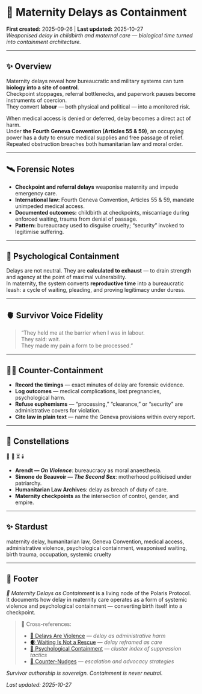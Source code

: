 # 🐣 Maternity Delays as Containment  
**First created:** 2025-09-26 | **Last updated:** 2025-10-27  
*Weaponised delay in childbirth and maternal care — biological time turned into containment architecture.*  

---

## ✨ Overview  

Maternity delays reveal how bureaucratic and military systems can turn **biology into a site of control**.  
Checkpoint stoppages, referral bottlenecks, and paperwork pauses become instruments of coercion.  
They convert **labour** — both physical and political — into a monitored risk.  

When medical access is denied or deferred, delay becomes a direct act of harm.  
Under **the Fourth Geneva Convention (Articles 55 & 59)**, an occupying power has a duty to ensure medical supplies and free passage of relief.  
Repeated obstruction breaches both humanitarian law and moral order.  

---

## 🛰️ Forensic Notes  

- **Checkpoint and referral delays** weaponise maternity and impede emergency care.  
- **International law:** Fourth Geneva Convention, Articles 55 & 59, mandate unimpeded medical access.  
- **Documented outcomes:** childbirth at checkpoints, miscarriage during enforced waiting, trauma from denial of passage.  
- **Pattern:** bureaucracy used to disguise cruelty; “security” invoked to legitimise suffering.  

---

## 🧠 Psychological Containment  

Delays are not neutral. They are **calculated to exhaust** — to drain strength and agency at the point of maximal vulnerability.  
In maternity, the system converts **reproductive time** into a bureaucratic leash: a cycle of waiting, pleading, and proving legitimacy under duress.  

---

## 🫀 Survivor Voice Fidelity  

> “They held me at the barrier when I was in labour.  
> They said: wait.  
> They made my pain a form to be processed.”  

---

## 🐦‍🔥 Counter-Containment  

- **Record the timings** — exact minutes of delay are forensic evidence.  
- **Log outcomes** — medical complications, lost pregnancies, psychological harm.  
- **Refuse euphemisms** — “processing,” “clearance,” or “security” are administrative covers for violation.  
- **Cite law in plain text** — name the Geneva provisions within every report.  

---

## 🌌 Constellations  

🐣 🧠 ⏳ 🕯️  
- **Arendt — *On Violence***: bureaucracy as moral anaesthesia.  
- **Simone de Beauvoir — *The Second Sex***: motherhood politicised under patriarchy.  
- **Humanitarian Law Archives**: delay as breach of duty of care.  
- **Maternity checkpoints** as the intersection of control, gender, and empire.  

---

## ✨ Stardust  

maternity delay, humanitarian law, Geneva Convention, medical access, administrative violence, psychological containment, weaponised waiting, birth trauma, occupation, systemic cruelty  

---

## 🏮 Footer  

*🐣 Maternity Delays as Containment* is a living node of the Polaris Protocol.  
It documents how delay in maternity care operates as a form of systemic violence and psychological containment — converting birth itself into a checkpoint.  

> 📡 Cross-references:
> 
> - [🐌 Delays Are Violence](./🐌_delays_are_violence.md) — *delay as administrative harm*  
> - [🌒 Waiting Is Not a Rescue](./🌒_waiting_is_not_a_rescue.md) — *delay reframed as care*  
> - [🧠 Psychological Containment](./README.md) — *cluster index of suppression tactics*  
> - [🧨 Counter-Nudges](../../../Disruption_Kit/Survivor_Tools/README.md) — *escalation and advocacy strategies*  

*Survivor authorship is sovereign. Containment is never neutral.*  

_Last updated: 2025-10-27_
